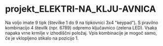 # projekt_ELEKTRI-NA_KLJU-AVNICA
Na voljo imate 9 tipk (številke 1 do 9 na tipkovnici 3x4 "keypad"). S pravilno kombinacijo 4 številk (npr. 6789) odpremo ključavnico (zelena LED). Vsaka napaka vrne krmilje v izhodiščni položaj. Vpis kombinacije je mogoč samo, če je vklopljeno stikalo na pozicijo 1. 
